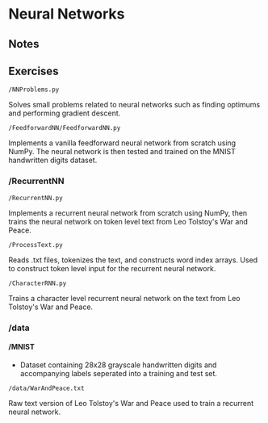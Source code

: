 # Neural Networks

## Notes

## Exercises

`/NNProblems.py`

Solves small problems related to neural networks such as finding optimums and performing gradient descent.

`/FeedforwardNN/FeedforwardNN.py`

Implements a vanilla feedforward neural network from scratch using NumPy. The neural network is then tested and trained on the MNIST handwritten digits dataset.

### /RecurrentNN

`/RecurrentNN.py`

Implements a recurrent neural network from scratch using NumPy, then trains the neural network on token level text from Leo Tolstoy's War and Peace.

`/ProcessText.py` 

Reads .txt files, tokenizes the text, and constructs word index arrays. Used to construct token level input for the recurrent neural network.

`/CharacterRNN.py`

Trains a character level recurrent neural network on the text from Leo Tolstoy's War and Peace.

### /data

#### /MNIST

* Dataset containing 28x28 grayscale handwritten digits and accompanying labels seperated into a training and test set. 

`/data/WarAndPeace.txt` 

Raw text version of Leo Tolstoy's War and Peace used to train a recurrent neural network.